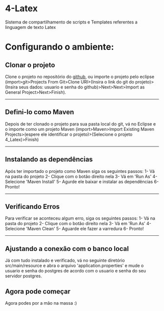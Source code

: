# 4-Latex
 Sistema de compartilhamento de scripts e Templates referentes a linguagem de texto Latex

# Configurando o ambiente:

## Clonar o projeto
Clone o projeto no repositório do [github](https://github.com/Max-Wendel-UFC/4-Latex.git), ou importe o projeto pelo eclipse (import>git>Projects From Git>Clone URI>(Insira o link do git do projeto)>(Insira seus dados: usuario e senha do github)>Next>Next>Import as General Project>Next>Finish).

---
## Defini-lo como Maven
Depois de ter clonado o projeto para sua pasta local do git, vá no Eclipse e o importe como um projeto Maven (import>Maven>Import Existing Maven Projects>(espere ele identificar o projeto)>(Selecione o projeto 4_Latex)>Finish)

---
## Instalando as dependências
Após ter importado o projeto como Maven siga os seguintes passos:
	1- Vá na pasta do projeto
	2- Clique com o botão direito nela
	3- Vá em 'Run As'
	4- Selecione 'Maven Install'
	5- Agurde ele baixar e instalar as dependências
	6- Pronto!

---
## Verificando Erros
Para verificar se aconteceu algum erro, siga os seguintes passos:
	1- Vá na pasta do projeto
	2- Clique com o botão direito nela
	3- Vá em 'Run As'
	4- Selecione 'Maven Clean'
	5- Aguarde ele fazer a varredura
	6- Pronto!
	
---
## Ajustando a conexão com o banco local
Já com tudo instalado e verificado, vá no seguinte diretório src/main/resource e abra o arquivo 'application.properties' e mude o usuario e senha do postgres de acordo com o usuario e senha do seu servidor postgres.

## Agora pode começar
Agora podes por a mão na massa :)
